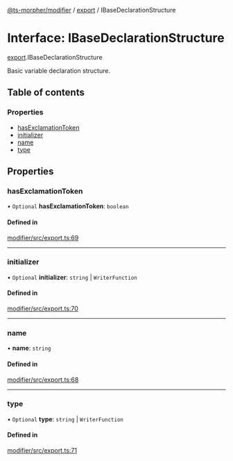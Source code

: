 [@ts-morpher/modifier](../README.md) / [export](../modules/export.md) / IBaseDeclarationStructure

# Interface: IBaseDeclarationStructure

[export](../modules/export.md).IBaseDeclarationStructure

Basic variable declaration structure.

## Table of contents

### Properties

- [hasExclamationToken](export.IBaseDeclarationStructure.md#hasexclamationtoken)
- [initializer](export.IBaseDeclarationStructure.md#initializer)
- [name](export.IBaseDeclarationStructure.md#name)
- [type](export.IBaseDeclarationStructure.md#type)

## Properties

### hasExclamationToken

• `Optional` **hasExclamationToken**: `boolean`

#### Defined in

[modifier/src/export.ts:69](https://github.com/linbudu599/morpher/blob/43a898f/packages/modifier/src/export.ts#L69)

___

### initializer

• `Optional` **initializer**: `string` \| `WriterFunction`

#### Defined in

[modifier/src/export.ts:70](https://github.com/linbudu599/morpher/blob/43a898f/packages/modifier/src/export.ts#L70)

___

### name

• **name**: `string`

#### Defined in

[modifier/src/export.ts:68](https://github.com/linbudu599/morpher/blob/43a898f/packages/modifier/src/export.ts#L68)

___

### type

• `Optional` **type**: `string` \| `WriterFunction`

#### Defined in

[modifier/src/export.ts:71](https://github.com/linbudu599/morpher/blob/43a898f/packages/modifier/src/export.ts#L71)
